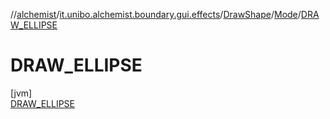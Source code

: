 //[alchemist](../../../../../index.md)/[it.unibo.alchemist.boundary.gui.effects](../../../index.md)/[DrawShape](../../index.md)/[Mode](../index.md)/[DRAW_ELLIPSE](index.md)

# DRAW_ELLIPSE

[jvm]\
[DRAW_ELLIPSE](index.md)
